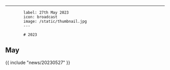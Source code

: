 ---
            label: 27th May 2023
            icon: broadcast
            image: /static/thumbnail.jpg
            ---

            # 2023
## May

{{ include "news/20230527" }}